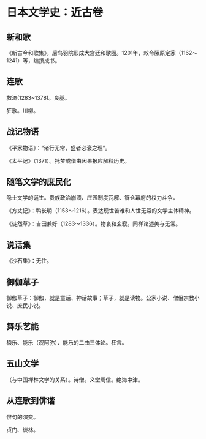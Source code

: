 # 日本文学史：近古卷


## 新和歌

《新古今和歌集》，后鸟羽院形成大宫廷和歌圈。1201年，敕令藤原定家（1162～1241）等，编撰成书。

## 连歌

救济(1283~1378)。良基。

狂歌。川柳。

## 战记物语

《平家物语》：“诸行无常，盛者必衰之理”。

《太平记》（1371）。托梦或借由因果报应解释历史。

## 随笔文学的庶民化

隐士文学的诞生。贵族政治崩溃、庄园制度瓦解、镰仓幕府的权力斗争。

《方丈记》：鸭长明（1153～1216）。表达现世苦难和人世无常的文学主体精神。

《徒然草》：吉田兼好（1283～1336）。物哀和玄寂。同样论述美与无常。

## 说话集

《沙石集》：无住。

## 御伽草子

御伽草子：御伽，就是童话、神话故事；草子，就是读物。公家小说、僧侣宗教小说、庶民小说。

## 舞乐艺能

猿乐、能乐（观阿弥）、能乐的二曲三体论。狂言。

## 五山文学

（与中国禅林文学的关系）。诗僧。义堂周信。绝海中津。

## 从连歌到俳谐

俳句的演变。

贞门、谈林。